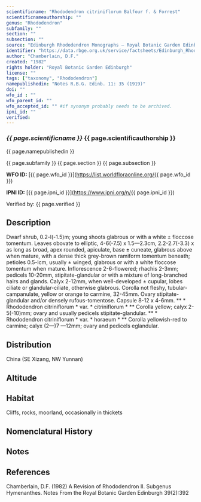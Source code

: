 ```yaml
---
scientificname: "Rhododendron citriniflorum Balfour f. & Forrest"
scientificnameauthorship: ""
genus: "Rhododendron"
subfamily: ""
section: ""
subsection: ""
source: "Edinburgh Rhododendron Monographs – Royal Botanic Garden Edinburgh"
identifier: "https://data.rbge.org.uk/service/factsheets/Edinburgh_Rhododendron_Monographs.xhtml"
author: "Chamberlain, D.F."
created: "1982"
rights holder: "Royal Botanic Garden Edinburgh"
license: ""
tags: ["taxonomy", "Rhododendron"]
namepublishedin: "Notes R.B.G. Edinb. 11: 35 (1919)"
doi: ""
wfo_id : ""
wfo_parent_id: ""
wfo_accepted_id: "" #if synonym probably needs to be archived.                      
ipni_id: ""
verified:
---
```

### _{{ page.scientificname }}_ {{ page.scientificauthorship }}
 {{ page.namepublishedin }}

{{ page.subfamily }} {{ page.section }} {{ page.subsection }}

**WFO ID:** [{{ page.wfo_id }}](https://list.worldfloraonline.org/{{ page.wfo_id }})

**IPNI ID:** [{{ page.ipni_id }}](https://www.ipni.org/n/{{ page.ipni_id }})

Verified by: {{ page.verified }}



## Description
Dwarf shrub, 0.2-l(-1.5)m; young shoots glabrous or with a white ± floccose tomentum. Leaves obovate to elliptic, 4-6(-7.5) x 1.5—2.3cm, 2.2-2.7(-3.3) x as long as broad, apex rounded, apiculate, base ± cuneate, glabrous above when mature, with a dense thick grey-brown ramiform tomentum beneath; petioles 0.5-lcm, usually ± winged, glabrous or with a white floccose tomentum when mature. Inflorescence 2-6-flowered; rhachis 2-3mm; pedicels 10-20mm, stipitate-glandular or with a mixture of long-branched hairs and glands. Calyx 2-12mm, when well-developed ± cupular, lobes ciliate or glandular-ciliate, otherwise glabrous. Corolla not fleshy, tubular-campanulate, yellow or orange to carmine, 32-45mm. Ovary stipitate-glandular and/or densely rufous-tomentose. Capsule 8-12 x 4-6mm. ** * Rhododendron citriniflorum * var. * citriniflorum * ** Corolla yellow; calyx 2-5(-10)mm; ovary and usually pedicels stipitate-glandular. ** * Rhododendron citriniflorum * var. * horaeum * ** Corolla yellowish-red to carmine; calyx (2—)7 —12mm; ovary and pedicels eglandular.

## Distribution
China (SE Xizang, NW Yunnan)

## Altitude


## Habitat
Cliffs, rocks, moorland, occasionally in thickets

## Nomenclatural History

                       
## Notes


## References

Chamberlain, D.F. (1982) A Revision of Rhododendron II. Subgenus Hymenanthes. Notes From the Royal Botanic Garden Edinburgh 39(2):392
